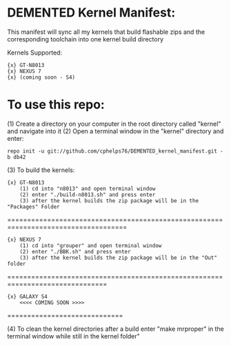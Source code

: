 DEMENTED Kernel Manifest:
=========================

This manifest will sync all my kernels that build flashable zips and the corresponding toolchain into one kernel build directory

Kernels Supported:

    {x} GT-N8013
    {x} NEXUS 7
    {x} (coming soon - S4)

To use this repo:
=================

(1) Create a directory on your computer in the root directory called "kernel" and navigate into it
(2) Open a terminal window in the "kernel" directory and enter:

    repo init -u git://github.com/cphelps76/DEMENTED_kernel_manifest.git -b db42

(3) To build the kernels:

    {x} GT-N8013
        (1) cd into "n8013" and open terminal window
        (2) enter "./build-n8013.sh" and press enter
        (3) after the kernel builds the zip package will be in the "Packages" Folder
====================================================================================

    {x} NEXUS 7
        (1) cd into "grouper" and open terminal window
        (2) enter "./BBK.sh" and press enter
        (3) after the kernel builds the zip package will be in the "Out" folder
===============================================================================

    {x} GALAXY S4
        <<<< COMING SOON >>>>
=============================

(4) To clean the kernel directories after a build enter "make mrproper" in the terminal window while still in the kernel folder"
